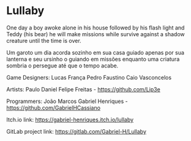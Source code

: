 # Lullaby

One day a boy awoke alone in his house followed by his flash light and Teddy (his bear) he will make missions while survive against a shadow creature until the time is over.

Um garoto um dia acorda sozinho em sua casa guiado apenas por sua lanterna e seu ursinho o guiando em missões enquanto uma criatura sombria o persegue até que o tempo acabe.

Game Designers: 
Lucas França
Pedro Faustino
Caio Vasconcelos

Artists: 
Paulo Daniel
Felipe Freitas - https://github.com/Lip3e

Programmers:
João Marcos
Gabriel Henriques - https://github.com/GabrielHCassiano


Itch.io link: https://gabriel-henriques.itch.io/lullaby

GitLab project link: https://gitlab.com/Gabriel-H/Lullaby

